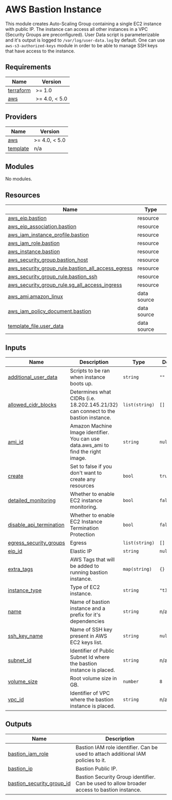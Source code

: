 # AWS Bastion Instance
This module creates Auto-Scaling Group containing a single EC2 instance with public IP.
The instance can access all other instances in a VPC (Security Groups are preconfigured).
User Data script is parameterizable and it's output is logged to `/var/log/user-data.log` by default.
One can use `aws-s3-authorized-keys` module in order to be able to manage SSH keys that have access to the instance.

## Requirements

| Name | Version |
|------|---------|
| <a name="requirement_terraform"></a> [terraform](#requirement\_terraform) | >= 1.0 |
| <a name="requirement_aws"></a> [aws](#requirement\_aws) | >= 4.0, < 5.0 |

## Providers

| Name | Version |
|------|---------|
| <a name="provider_aws"></a> [aws](#provider\_aws) | >= 4.0, < 5.0 |
| <a name="provider_template"></a> [template](#provider\_template) | n/a |

## Modules

No modules.

## Resources

| Name | Type |
|------|------|
| [aws_eip.bastion](https://registry.terraform.io/providers/hashicorp/aws/latest/docs/resources/eip) | resource |
| [aws_eip_association.bastion](https://registry.terraform.io/providers/hashicorp/aws/latest/docs/resources/eip_association) | resource |
| [aws_iam_instance_profile.bastion](https://registry.terraform.io/providers/hashicorp/aws/latest/docs/resources/iam_instance_profile) | resource |
| [aws_iam_role.bastion](https://registry.terraform.io/providers/hashicorp/aws/latest/docs/resources/iam_role) | resource |
| [aws_instance.bastion](https://registry.terraform.io/providers/hashicorp/aws/latest/docs/resources/instance) | resource |
| [aws_security_group.bastion_host](https://registry.terraform.io/providers/hashicorp/aws/latest/docs/resources/security_group) | resource |
| [aws_security_group_rule.bastion_all_access_egress](https://registry.terraform.io/providers/hashicorp/aws/latest/docs/resources/security_group_rule) | resource |
| [aws_security_group_rule.bastion_ssh](https://registry.terraform.io/providers/hashicorp/aws/latest/docs/resources/security_group_rule) | resource |
| [aws_security_group_rule.sg_all_access_ingress](https://registry.terraform.io/providers/hashicorp/aws/latest/docs/resources/security_group_rule) | resource |
| [aws_ami.amazon_linux](https://registry.terraform.io/providers/hashicorp/aws/latest/docs/data-sources/ami) | data source |
| [aws_iam_policy_document.bastion](https://registry.terraform.io/providers/hashicorp/aws/latest/docs/data-sources/iam_policy_document) | data source |
| [template_file.user_data](https://registry.terraform.io/providers/hashicorp/template/latest/docs/data-sources/file) | data source |

## Inputs

| Name | Description | Type | Default | Required |
|------|-------------|------|---------|:--------:|
| <a name="input_additional_user_data"></a> [additional\_user\_data](#input\_additional\_user\_data) | Scripts to be ran when instance boots up. | `string` | `""` | no |
| <a name="input_allowed_cidr_blocks"></a> [allowed\_cidr\_blocks](#input\_allowed\_cidr\_blocks) | Determines what CIDRs (i.e. 18.202.145.21/32) can connect to the bastion instance. | `list(string)` | `[]` | no |
| <a name="input_ami_id"></a> [ami\_id](#input\_ami\_id) | Amazon Machine Image identifier. You can use data.aws\_ami to find the right image. | `string` | `null` | no |
| <a name="input_create"></a> [create](#input\_create) | Set to false if you don't want to create any resources | `bool` | `true` | no |
| <a name="input_detailed_monitoring"></a> [detailed\_monitoring](#input\_detailed\_monitoring) | Whether to enable EC2 instance monitoring. | `bool` | `false` | no |
| <a name="input_disable_api_termination"></a> [disable\_api\_termination](#input\_disable\_api\_termination) | Whether to enable EC2 Instance Termination Protection | `bool` | `false` | no |
| <a name="input_egress_security_groups"></a> [egress\_security\_groups](#input\_egress\_security\_groups) | Egress | `list(string)` | `[]` | no |
| <a name="input_eip_id"></a> [eip\_id](#input\_eip\_id) | Elastic IP | `string` | `null` | no |
| <a name="input_extra_tags"></a> [extra\_tags](#input\_extra\_tags) | AWS Tags that will be added to running bastion instance. | `map(string)` | `{}` | no |
| <a name="input_instance_type"></a> [instance\_type](#input\_instance\_type) | Type of EC2 instance. | `string` | `"t3.nano"` | no |
| <a name="input_name"></a> [name](#input\_name) | Name of bastion instance and a prefix for it's dependencies | `string` | n/a | yes |
| <a name="input_ssh_key_name"></a> [ssh\_key\_name](#input\_ssh\_key\_name) | Name of SSH key present in AWS EC2 keys list. | `string` | `null` | no |
| <a name="input_subnet_id"></a> [subnet\_id](#input\_subnet\_id) | Identifier of Public Subnet Id where the bastion instance is placed. | `string` | n/a | yes |
| <a name="input_volume_size"></a> [volume\_size](#input\_volume\_size) | Root volume size in GB. | `number` | `8` | no |
| <a name="input_vpc_id"></a> [vpc\_id](#input\_vpc\_id) | Identifier of VPC where the bastion instance is placed. | `string` | n/a | yes |

## Outputs

| Name | Description |
|------|-------------|
| <a name="output_bastion_iam_role"></a> [bastion\_iam\_role](#output\_bastion\_iam\_role) | Bastion IAM role identifier. Can be used to attach additional IAM policies to it. |
| <a name="output_bastion_ip"></a> [bastion\_ip](#output\_bastion\_ip) | Bastion Public IP. |
| <a name="output_bastion_security_group_id"></a> [bastion\_security\_group\_id](#output\_bastion\_security\_group\_id) | Bastion Security Group identifier. Can be used to allow broader access to bastion instance. |
